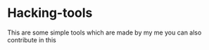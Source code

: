 # Hacking-tools
 This are some simple tools which are made by my me you can also contribute in this  
